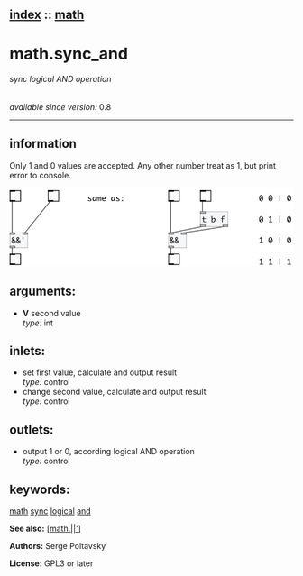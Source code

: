 [index](index.html) :: [math](category_math.html)
---

# math.sync_and

###### sync logical AND operation

*available since version:* 0.8

---


## information
Only 1 and 0 values are accepted. Any other number treat as 1, but print error to
            console.



[![example](../examples/img/math.sync_and.jpg)](../examples/pd/math.sync_and.pd)



## arguments:

* **V**
second value<br>
_type:_ int<br>







## inlets:

* set first value, calculate and output result<br>
_type:_ control
* change second value, calculate and output result<br>
_type:_ control



## outlets:

* output 1 or 0, according logical AND operation<br>
_type:_ control



## keywords:

[math](keywords/math.html)
[sync](keywords/sync.html)
[logical](keywords/logical.html)
[and](keywords/and.html)



**See also:**
[\[math.||&#39;\]](math.%7C%7C%27.html)




**Authors:** Serge Poltavsky




**License:** GPL3 or later





